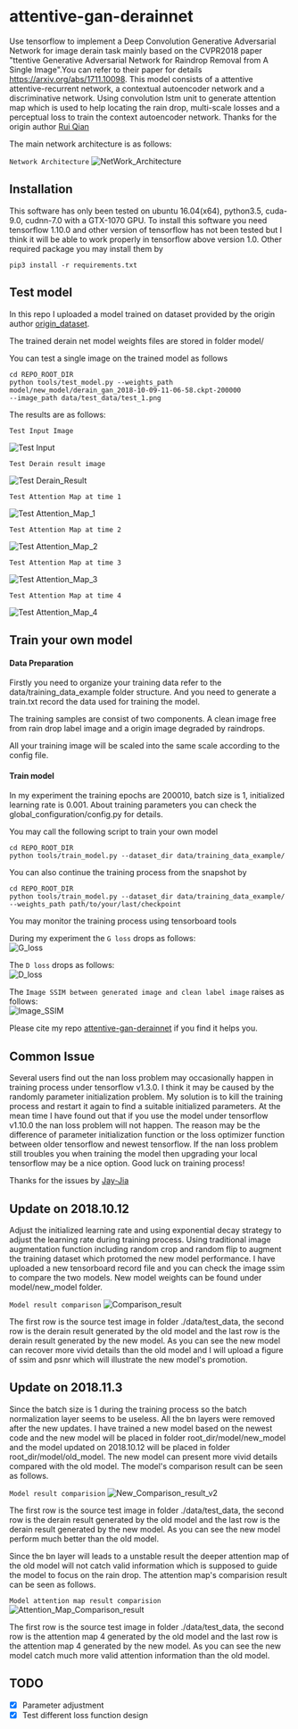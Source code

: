 # attentive-gan-derainnet
Use tensorflow to implement a Deep Convolution Generative Adversarial Network for image derain 
task mainly based on the CVPR2018 paper "ttentive Generative Adversarial Network for Raindrop 
Removal from A Single Image".You can refer to their paper for details https://arxiv.org/abs/1711.10098. 
This model consists of a attentive attentive-recurrent network, a contextual autoencoder 
network and a discriminative network. Using convolution lstm unit to generate attention map 
which is used to help locating the rain drop, multi-scale losses and a perceptual loss to 
train the context autoencoder network. Thanks for the origin author [Rui Qian](https://github.com/rui1996)

The main network architecture is as follows:

`Network Architecture`
![NetWork_Architecture](https://github.com/MaybeShewill-CV/attentive-gan-derainnet/blob/master/data/images/net_architecture.png)

## Installation
This software has only been tested on ubuntu 16.04(x64), python3.5, cuda-9.0, cudnn-7.0 with 
a GTX-1070 GPU. To install this software you need tensorflow 1.10.0 and other version of 
tensorflow has not been tested but I think it will be able to work properly in 
tensorflow above version 1.0. Other required package you may install them by

```
pip3 install -r requirements.txt
```

## Test model
In this repo I uploaded a model trained on dataset provided by the origin author 
[origin_dataset](https://drive.google.com/open?id=1e7R76s6vwUJxILOcAsthgDLPSnOrQ49K).

The trained derain net model weights files are stored in folder model/

You can test a single image on the trained model as follows

```
cd REPO_ROOT_DIR
python tools/test_model.py --weights_path model/new_model/derain_gan_2018-10-09-11-06-58.ckpt-200000
--image_path data/test_data/test_1.png
```

The results are as follows:

`Test Input Image`

![Test Input](https://github.com/MaybeShewill-CV/attentive-gan-derainnet/blob/master/data/images/src_img.png)

`Test Derain result image`

![Test Derain_Result](https://github.com/MaybeShewill-CV/attentive-gan-derainnet/blob/master/data/images/derain_ret.png)

`Test Attention Map at time 1`

![Test Attention_Map_1](https://github.com/MaybeShewill-CV/attentive-gan-derainnet/blob/master/data/images/atte_map_1.png)

`Test Attention Map at time 2`

![Test Attention_Map_2](https://github.com/MaybeShewill-CV/attentive-gan-derainnet/blob/master/data/images/atte_map_2.png)

`Test Attention Map at time 3`

![Test Attention_Map_3](https://github.com/MaybeShewill-CV/attentive-gan-derainnet/blob/master/data/images/atte_map_3.png)

`Test Attention Map at time 4`

![Test Attention_Map_4](https://github.com/MaybeShewill-CV/attentive-gan-derainnet/blob/master/data/images/atte_map_4.png)

## Train your own model

#### Data Preparation
Firstly you need to organize your training data refer to the data/training_data_example 
folder structure. And you need to generate a train.txt record the data used for training 
the model. 

The training samples are consist of two components. A clean image free from rain drop label 
image and a origin image degraded by raindrops.

All your training image will be scaled into the same scale according to the config file.

#### Train model
In my experiment the training epochs are 200010, batch size is 1, initialized learning rate 
is 0.001. About training parameters you can check the global_configuration/config.py for 
details.
 
You may call the following script to train your own model

```
cd REPO_ROOT_DIR
python tools/train_model.py --dataset_dir data/training_data_example/
```

You can also continue the training process from the snapshot by
```
cd REPO_ROOT_DIR
python tools/train_model.py --dataset_dir data/training_data_example/ 
--weights_path path/to/your/last/checkpoint
```

You may monitor the training process using tensorboard tools

During my experiment the `G loss` drops as follows:  
![G_loss](https://github.com/MaybeShewill-CV/attentive-gan-derainnet/blob/master/data/images/g_loss.png)

The `D loss` drops as follows:  
![D_loss](https://github.com/MaybeShewill-CV/attentive-gan-derainnet/blob/master/data/images/d_loss.png)

The `Image SSIM between generated image and clean label image` raises as follows:  
![Image_SSIM](https://github.com/MaybeShewill-CV/attentive-gan-derainnet/blob/master/data/images/image_ssim.png)

Please cite my repo [attentive-gan-derainnet](https://github.com/MaybeShewill-CV/attentive-gan-derainnet) 
if you find it helps you.

## Common Issue
Several users find out the nan loss problem may occasionally happen in
training process under tensorflow v1.3.0. I think it may be caused by the randomly parameter 
initialization problem. My solution is to kill the training process and
restart it again to find a suitable initialized parameters. At the 
mean time I have found out that if you use the model under tensorflow
v1.10.0 the nan loss problem will not happen. The reason may be the
difference of parameter initialization function or the loss optimizer
function between older tensorflow and newest tensorflow. If the nan 
loss problem still troubles you when training the model then upgrading 
your local tensorflow may be a nice option. Good luck on training process!

Thanks for the issues by [Jay-Jia](https://github.com/Jay-Jia)

## Update on 2018.10.12
Adjust the initialized learning rate and using exponential decay
strategy to adjust the learning rate during training process. Using
traditional image augmentation function including random crop and 
random flip to augment the training dataset which protomed the new
model performance. I have uploaded a new tensorboard record file and
you can check the image ssim to compare the two models. New
model weights can be found under model/new_model folder.

`Model result comparison`
![Comparison_result](https://github.com/MaybeShewill-CV/attentive-gan-derainnet/blob/master/data/images/model_comparison.png)

The first row is the source test image in folder ./data/test_data, the
second row is the derain result generated by the old model and the last
row is the derain result generated by the new model. As you can see the
new model can recover more vivid details than the old model and I will 
upload a figure of ssim and psnr which will illustrate the new model's
promotion.

## Update on 2018.11.3
Since the batch size is 1 during the training process so the batch
normalization layer seems to be useless. All the bn layers were removed
after the new updates. I have trained a new model based on the newest 
code and the new model will be placed in folder root_dir/model/new_model
and the model updated on 2018.10.12 will be placed in folder 
root_dir/model/old_model. The new model can present more vivid details
compared with the old model. The model's comparison result can be seen
as follows.

`Model result comparision`
![New_Comparison_result_v2](https://github.com/MaybeShewill-CV/attentive-gan-derainnet/blob/master/data/images/model_comparision_v2.png)

The first row is the source test image in folder ./data/test_data, the
second row is the derain result generated by the old model and the last
row is the derain result generated by the new model. As you can see the
new model perform much better than the old model.

Since the bn layer will leads to a unstable result the deeper attention 
map of the old model will not catch valid information which is supposed
to guide the model to focus on the rain drop. The attention map's 
comparision result can be seen as follows.

`Model attention map result comparision`
![Attention_Map_Comparison_result](https://github.com/MaybeShewill-CV/attentive-gan-derainnet/blob/master/data/images/attention_map_comparision_rsult.png)

The first row is the source test image in folder ./data/test_data, the
second row is the attention map 4 generated by the old model and the 
last row is the attention map 4 generated by the new model. As you can 
see the new model catch much more valid attention information than the
old model.

## TODO
- [x] Parameter adjustment
- [x] Test different loss function design
